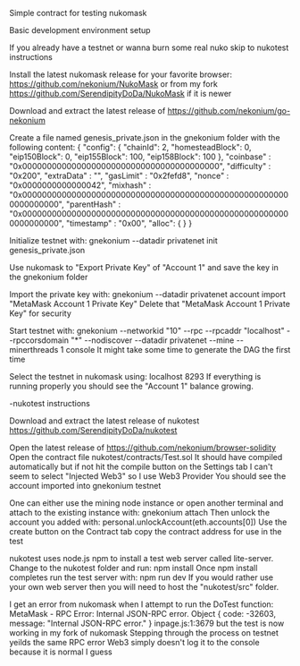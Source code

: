 Simple contract for testing nukomask

Basic development environment setup

If you already have a testnet or wanna burn some real nuko skip to nukotest instructions

Install the latest nukomask release for your favorite browser: https://github.com/nekonium/NukoMask
or from my fork https://github.com/SerendipityDoDa/NukoMask if it is newer

Download and extract the latest release of https://github.com/nekonium/go-nekonium

Create a file named genesis_private.json in the gnekonium folder with the following content:
{
  "config": {
        "chainId": 2,
        "homesteadBlock": 0,
        "eip150Block": 0,
        "eip155Block": 100,
        "eip158Block": 100
  },
  "coinbase"   : "0x0000000000000000000000000000000000000000",
  "difficulty" : "0x200",
  "extraData"  : "",
  "gasLimit"   : "0x2fefd8",
  "nonce"      : "0x0000000000000042",
  "mixhash"    : "0x0000000000000000000000000000000000000000000000000000000000000000",
  "parentHash" : "0x0000000000000000000000000000000000000000000000000000000000000000",
  "timestamp"  : "0x00",
  "alloc": {
  }
}

Initialize testnet with: gnekonium --datadir privatenet init genesis_private.json

Use nukomask to "Export Private Key" of "Account 1" and save the key in the gnekonium folder

Import the private key with: gnekonium --datadir privatenet account import "MetaMask Account 1 Private Key"
Delete that "MetaMask Account 1 Private Key" for security

Start testnet with: gnekonium --networkid "10" --rpc --rpcaddr "localhost"  --rpccorsdomain "*" --nodiscover --datadir privatenet --mine --minerthreads 1 console
It might take some time to generate the DAG the first time

Select the testnet in nukomask using: localhost 8293
If everything is running properly you should see the "Account 1" balance growing.

-nukotest instructions

Download and extract the latest release of nukotest https://github.com/SerendipityDoDa/nukotest

Open the latest release of https://github.com/nekonium/browser-solidity
Open the contract file nukotest/contracts/Test.sol
It should have compiled automatically but if not hit the compile button on the Settings tab
I can't seem to select "Injected Web3" so I use Web3 Provider
You should see the account imported into gnekonium testnet

One can either use the mining node instance or open another terminal and attach to the existing instance with: gnekonium attach
Then unlock the account you added with: personal.unlockAccount(eth.accounts[0]) 
Use the create button on the Contract tab
copy the contract address for use in the test

nukotest uses node.js npm to install a test web server called lite-server.
Change to the nukotest folder and run: npm install
Once npm install completes run the test server with: npm run dev
If you would rather use your own web server then you will need to host the "nukotest/src" folder.

I get an error from nukomask when I attempt to run the DoTest function: MetaMask - RPC Error: Internal JSON-RPC error. Object { code: -32603, message: "Internal JSON-RPC error." } inpage.js:1:3679
but the test is now working in my fork of nukomask
Stepping through the process on testnet yeilds the same RPC error
Web3 simply doesn't log it to the console because it is normal I guess






